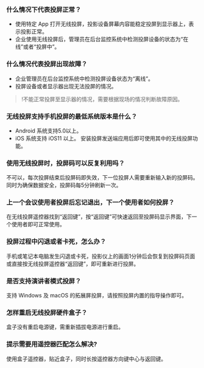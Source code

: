

### 什么情况下代表投屏正常？
- 使用特定 App 打开无线投屏，投影设备屏幕内容能稳定投屏到显示器上，表示投影正常。
- 企业使用无线投屏后，管理员在后台监控系统中检测投屏设备的状态为“在线”或者“投屏中”。

### 什么情况代表投屏出现故障？
- 企业管理员在后台监控系统中检测投屏设备状态为“离线”。
- 投屏设备或者显示器出现无法投屏的情况。
	
>!不能正常投屏至显示器的情况，需要根据现场的情况判断故障原因。

### 无线投屏支持手机投屏的最低系统版本是什么？
- Android 系统支持5.0以上。
- iOS 系统支持 iOS11 以上。
安装投屏发送端应用后即可使用其中的无线投屏功能。

### 使用无线投屏时，投屏码可以反复利用吗？
不可以，每次投屏结束后投屏码即失效，下一位投屏人需要重新输入新的投屏码。同时为确保数据安全，投屏码每5分钟刷新一次。

### 上一个会议使用者投屏后忘记退出，下一个使用者如何投屏？
在无线投屏遥控器找到“返回键”，按“返回键”可快速返回至投屏码显示界面，下一个使用者即可正常使用。

### 投屏过程中闪退或者卡死，怎么办？
手机或笔记本电脑发生闪退或卡死，投影仪上的画面1分钟后会恢复到投屏码页面或直接按无线投屏遥控器“返回键”，即可重新进行投屏。

### 是否支持演讲者模式投屏？
支持 Windows 及 macOS 的拓展屏投屏，请按照投屏内置的指导操作即可。

### 怎样重启无线投屏硬件盒子？
盒子没有重启电源键，需重新插拔电源进行重启。

### 提示需要用遥控器匹配怎么解决?
使用盒子遥控器，贴近盒子，同时长按遥控器方向键中心与返回键。
